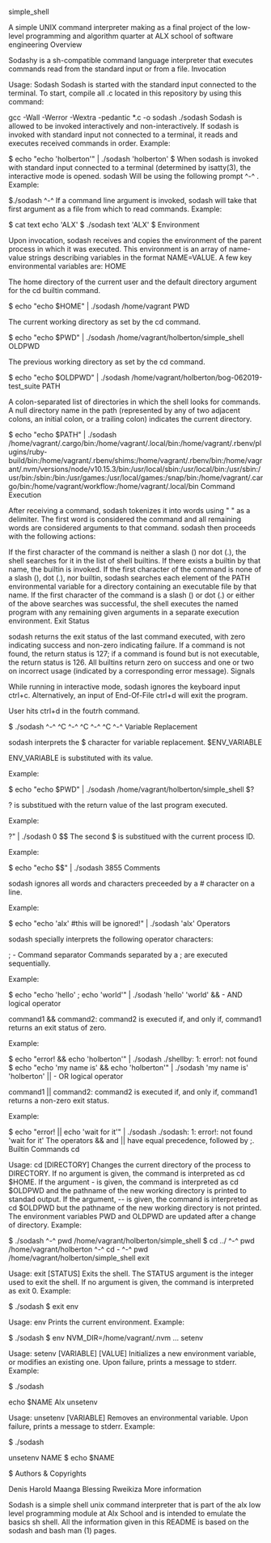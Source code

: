 simple_shell

A simple UNIX command interpreter making as a final project of the low-level programming and algorithm quarter at ALX school of software engineering
Overview

Sodashy is a sh-compatible command language interpreter that executes commands read from the standard input or from a file.
Invocation

Usage: Sodash Sodash is started with the standard input connected to the terminal. To start, compile all .c located in this repository by using this command:

gcc -Wall -Werror -Wextra -pedantic *.c -o sodash ./sodash Sodash is allowed to be invoked interactively and non-interactively. If sodash is invoked with standard input not connected to a terminal, it reads and executes received commands in order.
Example:

$ echo "echo 'holberton'" | ./sodash 'holberton' $ When sodash is invoked with standard input connected to a terminal (determined by isatty(3), the interactive mode is opened. sodash Will be using the following prompt ^-^ .
Example:

$./sodash ^-^ If a command line argument is invoked, sodash will take that first argument as a file from which to read commands.
Example:

$ cat text echo 'ALX' $ ./sodash text 'ALX' $
Environment

Upon invocation, sodash receives and copies the environment of the parent process in which it was executed. This environment is an array of name-value strings describing variables in the format NAME=VALUE. A few key environmental variables are:
HOME

The home directory of the current user and the default directory argument for the cd builtin command.

$ echo "echo $HOME" | ./sodash /home/vagrant
PWD

The current working directory as set by the cd command.

$ echo "echo $PWD" | ./sodash /home/vagrant/holberton/simple_shell
OLDPWD

The previous working directory as set by the cd command.

$ echo "echo $OLDPWD" | ./sodash /home/vagrant/holberton/bog-062019-test_suite
PATH

A colon-separated list of directories in which the shell looks for commands. A null directory name in the path (represented by any of two adjacent colons, an initial colon, or a trailing colon) indicates the current directory.

$ echo "echo $PATH" | ./sodash /home/vagrant/.cargo/bin:/home/vagrant/.local/bin:/home/vagrant/.rbenv/plugins/ruby-build/bin:/home/vagrant/.rbenv/shims:/home/vagrant/.rbenv/bin:/home/vagrant/.nvm/versions/node/v10.15.3/bin:/usr/local/sbin:/usr/local/bin:/usr/sbin:/usr/bin:/sbin:/bin:/usr/games:/usr/local/games:/snap/bin:/home/vagrant/.cargo/bin:/home/vagrant/workflow:/home/vagrant/.local/bin
Command Execution

After receiving a command, sodash tokenizes it into words using " " as a delimiter. The first word is considered the command and all remaining words are considered arguments to that command. sodash then proceeds with the following actions:

If the first character of the command is neither a slash () nor dot (.), the shell searches for it in the list of shell builtins. If there exists a builtin by that name, the builtin is invoked. If the first character of the command is none of a slash (), dot (.), nor builtin, sodash searches each element of the PATH environmental variable for a directory containing an executable file by that name. If the first character of the command is a slash () or dot (.) or either of the above searches was successful, the shell executes the named program with any remaining given arguments in a separate execution environment.
Exit Status

sodash returns the exit status of the last command executed, with zero indicating success and non-zero indicating failure. If a command is not found, the return status is 127; if a command is found but is not executable, the return status is 126. All builtins return zero on success and one or two on incorrect usage (indicated by a corresponding error message).
Signals

While running in interactive mode, sodash ignores the keyboard input ctrl+c. Alternatively, an input of End-Of-File ctrl+d will exit the program.

User hits ctrl+d in the foutrh command.

$ ./sodash ^-^ ^C ^-^ ^C ^-^ ^C ^-^
Variable Replacement

sodash interprets the $ character for variable replacement.
$ENV_VARIABLE

ENV_VARIABLE is substituted with its value.

Example:

$ echo "echo $PWD" | ./sodash /home/vagrant/holberton/simple_shell
$?

? is substitued with the return value of the last program executed.

Example:

?" | ./sodash 0 $$ The second $ is substitued with the current process ID.

Example:

$ echo "echo $$" | ./sodash 3855
Comments

sodash ignores all words and characters preceeded by a # character on a line.

Example:

$ echo "echo 'alx' #this will be ignored!" | ./sodash 'alx'
Operators

sodash specially interprets the following operator characters:

; - Command separator Commands separated by a ; are executed sequentially.

Example:

$ echo "echo 'hello' ; echo 'world'" | ./sodash 'hello' 'world'
&& - AND logical operator

command1 && command2: command2 is executed if, and only if, command1 returns an exit status of zero.

Example:

$ echo "error! && echo 'holberton'" | ./sodash ./shellby: 1: error!: not found $ echo "echo 'my name is' && echo 'holberton'" | ./sodash 'my name is' 'holberton'
|| - OR logical operator

command1 || command2: command2 is executed if, and only if, command1 returns a non-zero exit status.

Example:

$ echo "error! || echo 'wait for it'" | ./sodash ./sodash: 1: error!: not found 'wait for it' The operators && and || have equal precedence, followed by ;.
Builtin Commands
cd

Usage: cd [DIRECTORY] Changes the current directory of the process to DIRECTORY. If no argument is given, the command is interpreted as cd $HOME. If the argument - is given, the command is interpreted as cd $OLDPWD and the pathname of the new working directory is printed to standad output. If the argument, -- is given, the command is interpreted as cd $OLDPWD but the pathname of the new working directory is not printed. The environment variables PWD and OLDPWD are updated after a change of directory. Example:

$ ./sodash ^-^ pwd /home/vagrant/holberton/simple_shell $ cd ../ ^-^ pwd /home/vagrant/holberton ^-^ cd - ^-^ pwd /home/vagrant/holberton/simple_shell
exit

Usage: exit [STATUS] Exits the shell. The STATUS argument is the integer used to exit the shell. If no argument is given, the command is interpreted as exit 0. Example:

$ ./sodash $ exit
env

Usage: env Prints the current environment. Example:

$ ./sodash $ env NVM_DIR=/home/vagrant/.nvm ...
setenv

Usage: setenv [VARIABLE] [VALUE] Initializes a new environment variable, or modifies an existing one. Upon failure, prints a message to stderr. Example:

$ ./sodash

echo $NAME Alx
unsetenv

Usage: unsetenv [VARIABLE] Removes an environmental variable. Upon failure, prints a message to stderr. Example:

$ ./sodash

unsetenv NAME $ echo $NAME

$
Authors & Copyrights

Denis Harold Maanga
Blessing Rweikiza
More information

Sodash is a simple shell unix command interpreter that is part of the alx low level programming module at Alx School and is intended to emulate the basics sh shell. All the information given in this README is based on the sodash and bash man (1) pages.